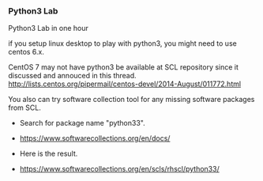### Python3 Lab
Python3 Lab in one hour

if you setup linux desktop to play with python3, you might need to use centos 6.x. 

CentOS 7 may not have python3 be available at SCL repository since it discussed
and annouced in this thread.
http://lists.centos.org/pipermail/centos-devel/2014-August/011772.html

You also can try software collection tool for any missing software packages from SCL.

* Search for package name "python33".
- https://www.softwarecollections.org/en/docs/

* Here is the result.
- https://www.softwarecollections.org/en/scls/rhscl/python33/
